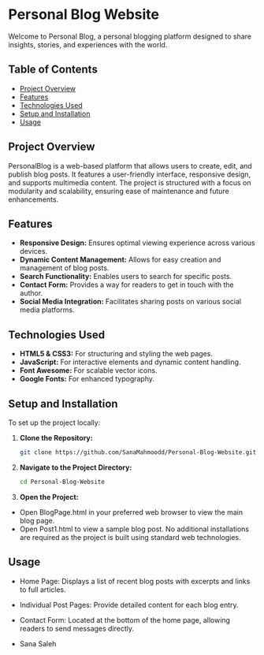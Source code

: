 # Personal Blog Website
 
Welcome to Personal Blog, a personal blogging platform designed to share insights, stories, and experiences with the world.

## Table of Contents

- [Project Overview](#project-overview)
- [Features](#features)
- [Technologies Used](#technologies-used)
- [Setup and Installation](#setup-and-installation)
- [Usage](#usage)


## Project Overview

PersonalBlog is a web-based platform that allows users to create, edit, and publish blog posts. It features a user-friendly interface, responsive design, and supports multimedia content. The project is structured with a focus on modularity and scalability, ensuring ease of maintenance and future enhancements.

## Features

- **Responsive Design:** Ensures optimal viewing experience across various devices.
- **Dynamic Content Management:** Allows for easy creation and management of blog posts.
- **Search Functionality:** Enables users to search for specific posts.
- **Contact Form:** Provides a way for readers to get in touch with the author.
- **Social Media Integration:** Facilitates sharing posts on various social media platforms.

## Technologies Used

- **HTML5 & CSS3:** For structuring and styling the web pages.
- **JavaScript:** For interactive elements and dynamic content handling.
- **Font Awesome:** For scalable vector icons.
- **Google Fonts:** For enhanced typography.

## Setup and Installation

To set up the project locally:

1. **Clone the Repository:**
   ```bash
   git clone https://github.com/SanaMahmoodd/Personal-Blog-Website.git

2. **Navigate to the Project Directory:**
   ```bash
   cd Personal-Blog-Website

3. **Open the Project:**
- Open BlogPage.html in your preferred web browser to view the main blog page.
- Open Post1.html to view a sample blog post.
No additional installations are required as the project is built using standard web technologies.

## Usage 
- Home Page: Displays a list of recent blog posts with excerpts and links to full articles.
- Individual Post Pages: Provide detailed content for each blog entry.
- Contact Form: Located at the bottom of the home page, allowing readers to send messages directly.

- Sana Saleh
